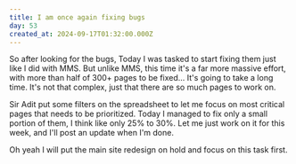 ```yaml
---
title: I am once again fixing bugs
day: 53
created_at: 2024-09-17T01:32:00.000Z
---
```

So after looking for the bugs, Today I was tasked to start fixing them just like
I did with MMS. But unlike MMS, this time it's a far more massive effort, with
more than half of 300+ pages to be fixed... It's going to take a long time. It's
not that complex, just that there are so much pages to work on. 

Sir Adit put some filters on the spreadsheet to let me focus on most critical pages
that needs to be prioritized. Today I managed to fix only a small portion of them, I
think like only 25% to 30%. Let me just work on it for this week, and I'll post an
update when I'm done.

Oh yeah I will put the main site redesign on hold and focus on this task first.
